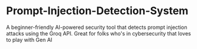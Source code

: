 # Prompt-Injection-Detection-System
A beginner-friendly AI-powered security tool that detects prompt injection attacks using the Groq API. Great for folks who's in cybersecurity that loves to play with Gen AI
